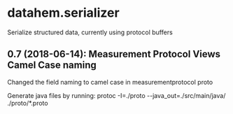 # datahem.serializer
Serialize structured data, currently using protocol buffers

## 0.7 (2018-06-14): Measurement Protocol Views Camel Case naming
Changed the field naming to camel case in measurementprotocol proto

Generate java files by running:
protoc -I=./proto --java_out=./src/main/java/ ./proto/*.proto
